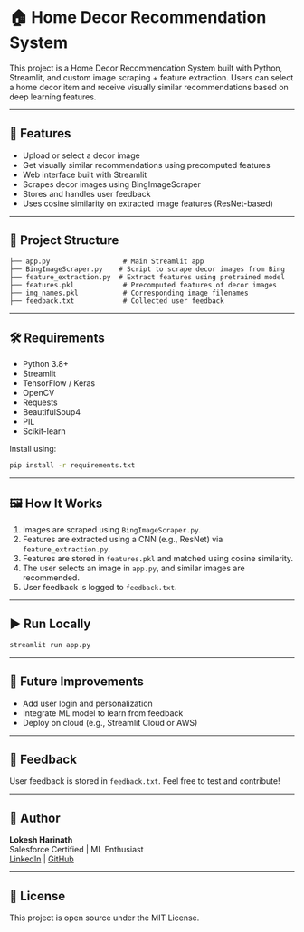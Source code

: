 
# 🏠 Home Decor Recommendation System

This project is a Home Decor Recommendation System built with Python, Streamlit, and custom image scraping + feature extraction. Users can select a home decor item and receive visually similar recommendations based on deep learning features.

---

## 🚀 Features

- Upload or select a decor image
- Get visually similar recommendations using precomputed features
- Web interface built with Streamlit
- Scrapes decor images using BingImageScraper
- Stores and handles user feedback
- Uses cosine similarity on extracted image features (ResNet-based)

---

## 📁 Project Structure

```
├── app.py                  # Main Streamlit app
├── BingImageScraper.py    # Script to scrape decor images from Bing
├── feature_extraction.py  # Extract features using pretrained model
├── features.pkl            # Precomputed features of decor images
├── img_names.pkl           # Corresponding image filenames
├── feedback.txt            # Collected user feedback
```

---

## 🛠️ Requirements

- Python 3.8+
- Streamlit
- TensorFlow / Keras
- OpenCV
- Requests
- BeautifulSoup4
- PIL
- Scikit-learn

Install using:

```bash
pip install -r requirements.txt
```

---

## 🖼️ How It Works

1. Images are scraped using `BingImageScraper.py`.
2. Features are extracted using a CNN (e.g., ResNet) via `feature_extraction.py`.
3. Features are stored in `features.pkl` and matched using cosine similarity.
4. The user selects an image in `app.py`, and similar images are recommended.
5. User feedback is logged to `feedback.txt`.

---

## ▶️ Run Locally

```bash
streamlit run app.py
```

---

## 🧠 Future Improvements

- Add user login and personalization
- Integrate ML model to learn from feedback
- Deploy on cloud (e.g., Streamlit Cloud or AWS)

---

## 📝 Feedback

User feedback is stored in `feedback.txt`. Feel free to test and contribute!

---

## 👤 Author

**Lokesh Harinath**  
Salesforce Certified | ML Enthusiast  
[LinkedIn](https://linkedin.com/in/lokesh-harinath-a8b21b195) | [GitHub](https://github.com/Lokeshharinath)

---

## 📜 License

This project is open source under the MIT License.
